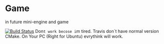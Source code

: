# Game
in future mini-engine and game

[![Build Status](https://travis-ci.org/LumenAusf/Game.svg?branch=master)](https://travis-ci.org/LumenAusf/Game)
Don`t work becose i`m tired. Travis don`t have normal version CMake. On Your PC (Right for Ubuntu) evrythink will work.
